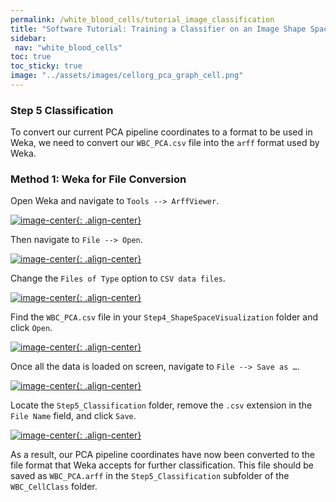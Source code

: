```yaml
---
permalink: /white_blood_cells/tutorial_image_classification
title: "Software Tutorial: Training a Classifier on an Image Shape Space"
sidebar:
 nav: "white_blood_cells"
toc: true
toc_sticky: true
image: "../assets/images/cellorg_pca_graph_cell.png"
---
```


### Step 5 Classification

To convert our current PCA pipeline coordinates to a format to be used in Weka, we need to convert our `WBC_PCA.csv` file into the `arff` format used by Weka.

### Method 1: Weka for File Conversion

Open Weka and navigate to `Tools --> ArffViewer`.

[![image-center](../assets/images/600px/cellorg_step_2.png){: .align-center}]()


Then navigate to `File --> Open`.

[![image-center](../assets/images/600px/cellorg_step_3.png){: .align-center}]()

Change the `Files of Type` option to `CSV data files`.

[![image-center](../assets/images/600px/cellorg_step_4.png){: .align-center}]()

Find the `WBC_PCA.csv` file in your `Step4_ShapeSpaceVisualization` folder and click `Open`.

[![image-center](../assets/images/600px/cellorg_step_5.png){: .align-center}]()

Once all the data is loaded on screen, navigate to `File --> Save as …`.

[![image-center](../assets/images/600px/cellorg_step_6.png){: .align-center}]()

Locate the `Step5_Classification` folder, remove the `.csv` extension in the `File Name` field, and click `Save`.

[![image-center](../assets/images/600px/cellorg_step_7.png){: .align-center}]()

As a result, our PCA pipeline coordinates have now been converted to the file format that Weka accepts for further classification. This file should be saved as `WBC_PCA.arff` in the `Step5_Classification` subfolder of the `WBC_CellClass` folder.
